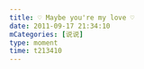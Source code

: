 ```yaml
---
title: ♡ Maybe you're my love ♡
date: 2011-09-17 21:34:10
mCategories: [说说]
type: moment
time: t213410
---
```


